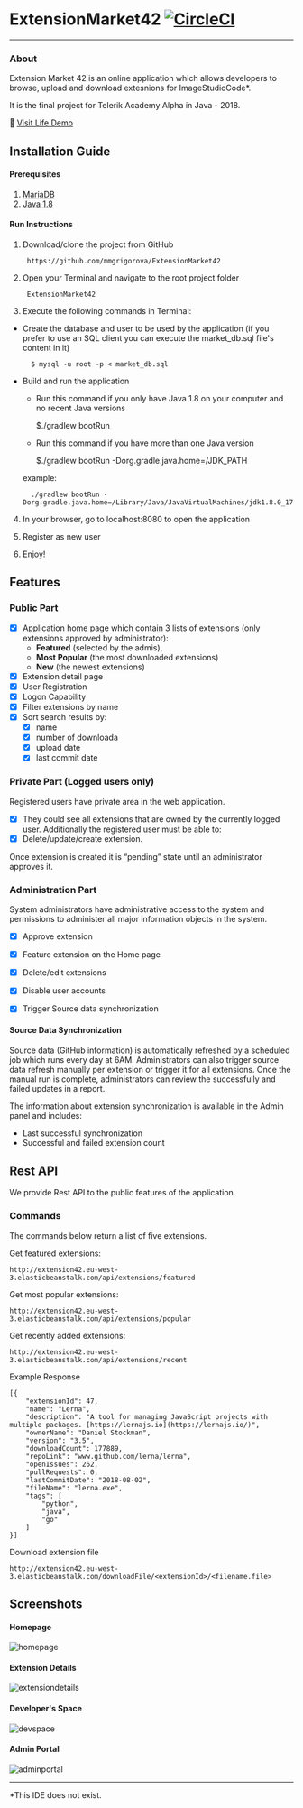 
# ExtensionMarket42  [![CircleCI](https://camo.githubusercontent.com/351d5280b6269709d06e106baf1132415214823d/68747470733a2f2f636972636c6563692e636f6d2f67682f6d6d677269676f726f76612f457874656e73696f6e4d61726b657434322e7376673f7374796c653d736869656c64)](https://circleci.com/gh/mmgrigorova/ExtensionMarket42)
----------
### About

Extension Market 42 is an online application which allows developers to browse, upload and download extesnions for ImageStudioCode*. 

It is the final project for Telerik Academy Alpha in Java - 2018.

:eyes: [Visit Life Demo](http://extension42.eu-west-3.elasticbeanstalk.com)

## Installation Guide

#### Prerequisites

1. [MariaDB](https://mariadb.com)
2. [Java 1.8](http://www.oracle.com/technetwork/java/javase/downloads/jdk8-downloads-2133151.html)

#### Run Instructions

1. Download/clone the project from GitHub

		https://github.com/mmgrigorova/ExtensionMarket42

2. Open your Terminal and navigate to the root project folder

		ExtensionMarket42
	
3. Execute the following commands in Terminal:
- Create the database and user to be used by the application
	(if you prefer to use an SQL client you can execute the market_db.sql file's content in it)
	
		$ mysql -u root -p < market_db.sql
	
- Build and run the application
	- Run this command if you only have Java 1.8 on your computer and no recent Java versions
		
		$./gradlew bootRun
		
	- Run this command if you have more than one Java version
		
		$./gradlew bootRun -Dorg.gradle.java.home=/JDK_PATH
		
	example:
		
		./gradlew bootRun -Dorg.gradle.java.home=/Library/Java/JavaVirtualMachines/jdk1.8.0_171.jdk/Contents/Home

4. In your browser, go to localhost:8080 to open the application

5. Register as new user
6. Enjoy!

## Features

### Public Part
  - [x] Application home page which contain 3 lists of extensions (only extensions approved by administrator): 
	- **Featured** (selected by the admis), 
	- **Most Popular** (the most downloaded extensions)
	- **New** (the newest extensions)
- [x] Extension detail page
- [x] User Registration
- [x] Logon Capability
- [x] Filter extensions by name
- [x] Sort search results by:
	- [x] name
	- [x] number of downloada
	- [x] upload date
	- [x] last commit date
  
### Private Part (Logged users only)

Registered users have private area in the web application.
- [x] They could see all extensions that are owned by the currently logged user. Additionally the registered user must be able to:
- [x] Delete/update/create extension. 

Once extension is created it is “pending” state until an administrator approves it. 

### Administration Part

System administrators have administrative access to the system and permissions to administer all major information objects in the system.
- [x] Approve extension
- [x] Feature extension on the Home page
- [x] Delete/edit extensions
- [x] Disable user accounts

- [x] Trigger Source data synchronization

#### Source Data Synchronization

Source data (GitHub information) is automatically refreshed by a scheduled job which runs every day at 6AM. 
Administrators can also trigger source data refresh manually per extension or trigger it for all extensions.
Once the manual run is complete, administrators can review the successfully and failed updates in a report.

The information about extension synchronization is available in the Admin panel and includes:
- Last successful synchronization
- Successful and failed extension count

## Rest API

We provide Rest API to the public features of the application.

### Commands

The commands below return a list of five extensions.

Get featured extensions:

    http://extension42.eu-west-3.elasticbeanstalk.com/api/extensions/featured

Get most popular extensions:

    http://extension42.eu-west-3.elasticbeanstalk.com/api/extensions/popular

Get recently added extensions:

    http://extension42.eu-west-3.elasticbeanstalk.com/api/extensions/recent

Example Response

    [{
        "extensionId": 47,
        "name": "Lerna",
        "description": "A tool for managing JavaScript projects with multiple packages. [https://lernajs.io](https://lernajs.io/)",
        "ownerName": "Daniel Stockman",
        "version": "3.5",
        "downloadCount": 177889,
        "repoLink": "www.github.com/lerna/lerna",
        "openIssues": 262,
        "pullRequests": 0,
        "lastCommitDate": "2018-08-02",
        "fileName": "lerna.exe",
        "tags": [
            "python",
            "java",
            "go"
        ]
    }]
    
Download extension file

	http://extension42.eu-west-3.elasticbeanstalk.com/downloadFile/<extensionId>/<filename.file>

## Screenshots

#### Homepage
![homepage](https://i.imgur.com/ykePjfp.png)
#### Extension Details
![extensiondetails](https://i.imgur.com/mVPPuXJ.png)
#### Developer's Space
![devspace](https://i.imgur.com/Kt2WHWq.png)
#### Admin Portal
![adminportal](https://i.imgur.com/GSFUmQT.png)

---- 

*This IDE does not exist.
